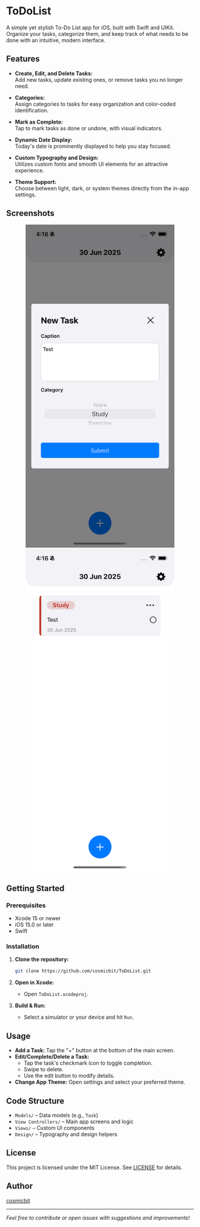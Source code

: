 # ToDoList

A simple yet stylish To-Do List app for iOS, built with Swift and UIKit. Organize your tasks, categorize them, and keep track of what needs to be done with an intuitive, modern interface.

## Features

- **Create, Edit, and Delete Tasks:**  
  Add new tasks, update existing ones, or remove tasks you no longer need.

- **Categories:**  
  Assign categories to tasks for easy organization and color-coded identification.

- **Mark as Complete:**  
  Tap to mark tasks as done or undone, with visual indicators.

- **Dynamic Date Display:**  
  Today's date is prominently displayed to help you stay focused.

- **Custom Typography and Design:**  
  Utilizes custom fonts and smooth UI elements for an attractive experience.

- **Theme Support:**  
  Choose between light, dark, or system themes directly from the in-app settings.

## Screenshots
<p align="center">
  <img src="https://github.com/cosmicbit/ToDoList/blob/main/screenshot1.png" alt="Screenshot 1" width="400"/>
  <img src="https://github.com/cosmicbit/ToDoList/blob/main/screenshot2.png" alt="Screenshot 2" width="400"/>
</p>

## Getting Started

### Prerequisites

- Xcode 15 or newer
- iOS 15.0 or later
- Swift

### Installation

1. **Clone the repository:**
   ```bash
   git clone https://github.com/cosmicbit/ToDoList.git
   ```

2. **Open in Xcode:**
   - Open `ToDoList.xcodeproj`.

3. **Build & Run:**
   - Select a simulator or your device and hit `Run`.

## Usage

- **Add a Task:** Tap the "+" button at the bottom of the main screen.
- **Edit/Complete/Delete a Task:**  
  - Tap the task's checkmark icon to toggle completion.  
  - Swipe to delete.  
  - Use the edit button to modify details.
- **Change App Theme:** Open settings and select your preferred theme.

## Code Structure

- `Models/` – Data models (e.g., `Task`)
- `View Controllers/` – Main app screens and logic
- `Views/` – Custom UI components
- `Design/` – Typography and design helpers

## License

This project is licensed under the MIT License. See [LICENSE](LICENSE) for details.

## Author

[cosmicbit](https://github.com/cosmicbit)

---

*Feel free to contribute or open issues with suggestions and improvements!*
